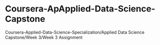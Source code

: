 # Coursera-ApApplied-Data-Science-Capstone
Coursera-Applied-Data-Science-Specialization/Applied Data Science Capstone/Week 3/Week 3 Assignment
